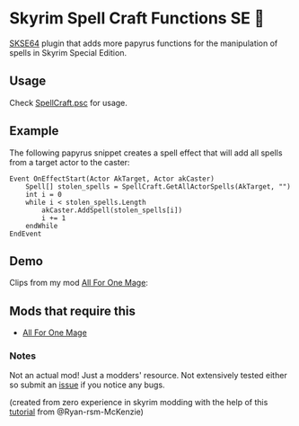 # Skyrim Spell Craft Functions SE 🧙‍
[SKSE64](https://skse.silverlock.org/) plugin that adds more papyrus functions for the manipulation of spells in Skyrim Special Edition.

## Usage
Check [SpellCraft.psc](SpellCraft.psc) for usage.

## Example
The following papyrus snippet creates a spell effect that will add all spells from a target actor to the caster:
```
Event OnEffectStart(Actor AkTarget, Actor akCaster)
	Spell[] stolen_spells = SpellCraft.GetAllActorSpells(AkTarget, "")
	int i = 0
	while i < stolen_spells.Length
		akCaster.AddSpell(stolen_spells[i])
		i += 1
	endWhile
EndEvent
```

## Demo
Clips from my mod [All For One Mage]():

## Mods that require this
* [All For One Mage]()

### Notes
Not an actual mod! Just a modders' resource. Not extensively tested either so submit an [issue](https://github.com/sirmammingtonham/skyrimspellcraft/issues) if you notice any bugs.

(created from zero experience in skyrim modding with the help of this [tutorial](https://github.com/Ryan-rsm-McKenzie/CommonLibSSE/wiki) from @Ryan-rsm-McKenzie)
